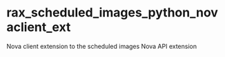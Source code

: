 rax_scheduled_images_python_novaclient_ext
==========================================

Nova client extension to the scheduled images Nova API extension